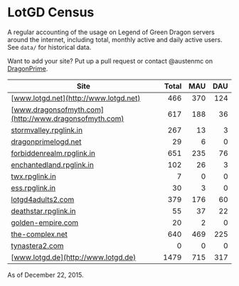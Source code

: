# LotGD Census
A regular accounting of the usage on Legend of Green Dragon servers around the internet, including total, monthly active and daily active users. See `data/` for historical data.

Want to add your site? Put up a pull request or contact @austenmc on [DragonPrime](http://dragonprime.net).


Site | Total | MAU | DAU
--- | ---:| ---:| ---:
[www.lotgd.net](http://www.lotgd.net)|466|370|124
[www.dragonsofmyth.com](http://www.dragonsofmyth.com)|617|188|36
[stormvalley.rpglink.in](http://stormvalley.rpglink.in)|267|13|3
[dragonprimelogd.net](http://dragonprimelogd.net)|29|6|0
[forbiddenrealm.rpglink.in](http://forbiddenrealm.rpglink.in)|651|235|76
[enchantedland.rpglink.in](http://enchantedland.rpglink.in)|102|26|3
[twx.rpglink.in](http://twx.rpglink.in)|7|0|0
[ess.rpglink.in](http://ess.rpglink.in)|30|3|0
[lotgd4adults2.com](http://lotgd4adults2.com)|379|176|60
[deathstar.rpglink.in](http://deathstar.rpglink.in)|55|37|22
[golden-empire.com](http://golden-empire.com)|20|2|0
[the-complex.net](http://the-complex.net)|640|469|225
[tynastera2.com](http://tynastera2.com)|0|0|0
[www.lotgd.de](http://www.lotgd.de)|1479|715|317

As of December 22, 2015.
